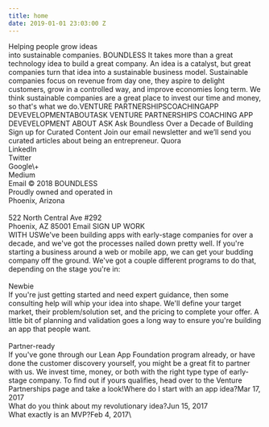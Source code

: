 ```yaml
---
title: home
date: 2019-01-01 23:03:00 Z
---
```


<!DOCTYPEhtml><html><head><linkhref="./img/favicon.png"rel="shortcut icon"/><metacharset="utf-8"/><metacontent="width=1440, maximum-scale=1.0"name="viewport"/><linkhref="./css/home.css"rel="stylesheet"type="text/css"/></meta></head><bodystyle="margin: 0; background: rgba(255, 255, 255, 1.0);"><inputid="anPageName"name="page"type="hidden"value="home"/><divclass="home"><divstyle="width: 1440px; height: 100%; position:relative; margin:auto;"><divclass="rectangle"></div><imganima-src="./img/home-group-134-copy.png"class="group134copy"src="data:image/gif;base64,R0lGODlhAQABAIAAAP///wAAACH5BAEAAAAALAAAAAABAAEAAAICRAEAOw=="/><divclass="helpingpeoplegrow"> Helping people grow ideas<br/>into sustainable companies.</div><divclass="boundless"> BOUNDLESS</div><divclass="ittakesmorethana"> It takes more than a great technology idea to build a great company. An idea is a catalyst, but great companies turn that idea into a sustainable business model. Sustainable companies focus on revenue from day one, they aspire to delight customers, grow in a controlled way, and improve economies long term. We think sustainable companies are a great place to invest our time and money, so that's what we do.</div><divclass="venturepartnerships"><ahref="venturepartnerships.html">VENTURE PARTNERSHIPS</a><ahref="coaching.html">COACHING</a><ahref="appdevelopment.html">APP DEVEVELOPMENT</a><ahref="#wevebeenbuilding">ABOUT</a><ahref="#askboundlesscopy">ASK</a></div><divclass="venturepartnershipscopy"> VENTURE PARTNERSHIPS COACHING APP DEVEVELOPMENT ABOUT ASK</div><divclass="askboundlesscopy"id="askboundlesscopy"> Ask Boundless</div><divclass="overadecadeofbuicopy"> Over a Decade of Building</div><divclass="signupforcurated"> Sign up for Curated Content</div><divclass="joinouremailnewsl"> Join our email newsletter and we’ll send you curated articles about being an entrepreneur.</div><divclass="quoralinkedintwittcopy"> Quora<br/>LinkedIn<br/>Twitter<br/>Google\+<br/>Medium<br/>Email</div><imganima-src="./img/coaching-rectangle-copy-7@2x.png"class="rectanglecopy5"src="data:image/gif;base64,R0lGODlhAQABAIAAAP///wAAACH5BAEAAAAALAAAAAABAAEAAAICRAEAOw=="/><imganima-src="./img/home-rectangle-copy-6.png"class="rectanglecopy6"src="data:image/gif;base64,R0lGODlhAQABAIAAAP///wAAACH5BAEAAAAALAAAAAABAAEAAAICRAEAOw=="/><divclass="a2512018boundlessprocopy"> © 2018 BOUNDLESS<br/>Proudly owned and operated in<br/>Phoenix, Arizona<br/><br/>522 North Central Ave #292<br/>Phoenix, AZ 85001</div><inputclass="yournamecopy"placeholder="Your Name"type="text"/><divclass="email"> Email</div><divclass="groupcopy"><divclass="rectanglecopy31"></div><divclass="signup"> SIGN UP</div></div><divclass="rectanglecopy3"></div><divclass="workwithus"> WORK<br/>WITH US</div><imganima-src="./img/venture-partnerships-line-copy-6.png"class="linecopy2"src="data:image/gif;base64,R0lGODlhAQABAIAAAP///wAAACH5BAEAAAAALAAAAAABAAEAAAICRAEAOw=="/><imganima-src="./img/home-line-copy-4.png"class="linecopy4"src="data:image/gif;base64,R0lGODlhAQABAIAAAP///wAAACH5BAEAAAAALAAAAAABAAEAAAICRAEAOw=="/><imganima-src="./img/venture-partnerships-line-copy-6.png"class="linecopy3"src="data:image/gif;base64,R0lGODlhAQABAIAAAP///wAAACH5BAEAAAAALAAAAAABAAEAAAICRAEAOw=="/><divclass="rectangle1"></div><divclass="rectanglecopy"></div><divclass="rectanglecopy2"></div><divclass="wevebeenbuilding"id="wevebeenbuilding"><spanclass="span1">We've been building apps with early-stage companies for over a decade, and we've got the processes nailed down pretty well. If you're starting a business around a web or mobile app, we can get your budding company off the ground. We've got a couple different programs to do that, depending on the stage you're in:<br/><br/></span><spanclass="span2">Newbie</span><spanclass="span3"><br/>If you're just getting started and need expert guidance, then some consulting help will whip your idea into shape. We'll define your target market, their problem/solution set, and the pricing to complete your offer. A little bit of planning and validation goes a long way to ensure you're building an app that people want.<br/><br/></span><spanclass="span4">Partner-ready</span><spanclass="span5"><br/>If you've gone through our </span><spanclass="span6">Lean App Foundation program</span><spanclass="span7"> already, or have done the customer discovery yourself, you might be a great fit to partner with us. We invest time, money, or both with the right type type of early-stage company. To find out if yours qualifies, head over to the </span><spanclass="span8">Venture Partnerships</span><spanclass="span9"> page and take a look!</span></div><divclass="wheredoistartwit"><spanclass="span1">Where do I start with an app idea?</span><spanclass="span2"></span><spanclass="span3">Mar 17, 2017</span><spanclass="span4"><br/></span><spanclass="span5">What do you think about my revolutionary idea?</span><spanclass="span6"></span><spanclass="span7">Jun 15, 2017</span><spanclass="span8"><br/></span><spanclass="span9">What exactly is an MVP?</span><spanclass="span10"></span><spanclass="span11">Feb 4, 2017</span></div></div></div><!-- Scripts --><script>anima_isHidden = function(e) {if (!(einstanceofHTMLElement)) return !1;if (getComputedStyle(e).display == "none") return !0; elseif (e.parentNode && anima_isHidden(e.parentNode)) return !0;return !1; };anima_loadAsyncSrcForTag = function(tag) {varelements = document.getElementsByTagName(tag);vartoLoad = \[\];for (vari = 0; i < elements.length; i\+\+) {vare = elements\[i\];varsrc = e.getAttribute("src");varloaded = (src != undefined && src.length > 0 && src != 'data:image/gif;base64,R0lGODlhAQABAIAAAP///wAAACH5BAEAAAAALAAAAAABAAEAAAICRAEAOw==');if (loaded) continue;varasyncSrc = e.getAttribute("anima-src");if (asyncSrc == undefined || asyncSrc.length == 0) continue;if (anima_isHidden(e)) continue;toLoad.push(e); }toLoad.sort(function(a, b) {returnanima_getTop(a) - anima_getTop(b); });for (vari = 0; i < toLoad.length; i\+\+) {vare = toLoad\[i\];varasyncSrc = e.getAttribute("anima-src");e.setAttribute("src", asyncSrc); } };anima_pauseHiddenVideos = function(tag) {varelements = document.getElementsByTagName("video");for (vari = 0; i < elements.length; i\+\+) {vare = elements\[i\];varisPlaying = !!(e.currentTime > 0 && !e.paused && !e.ended && e.readyState > 2);varisHidden = anima_isHidden(e);if (!isPlaying && !isHidden && e.getAttribute("autoplay") == "autoplay") {e.play(); } elseif (isPlaying && isHidden) {e.pause(); } } };anima_loadAsyncSrc = function(tag) {anima_loadAsyncSrcForTag("img");anima_loadAsyncSrcForTag("iframe");anima_loadAsyncSrcForTag("video");anima_pauseHiddenVideos(); };varanima_getTop = function(e) {vartop = 0;do {top \+= e.offsetTop || 0;e = e.offsetParent; } while (e);returntop; };anima_loadAsyncSrc();anima_old_onResize = window.onresize;anima_new_onResize = undefined;anima_updateOnResize = function() {if (anima_new_onResize == undefined || window.onresize != anima_new_onResize) {anima_new_onResize = function(x) {if (anima_old_onResize != undefined) anima_old_onResize(x);anima_loadAsyncSrc(); };window.onresize = anima_new_onResize;setTimeout(function() {anima_updateOnResize(); }, 3000); } };anima_updateOnResize();setTimeout(function() {anima_loadAsyncSrc(); }, 200);</script><!-- End of Scripts --></body></html>\
